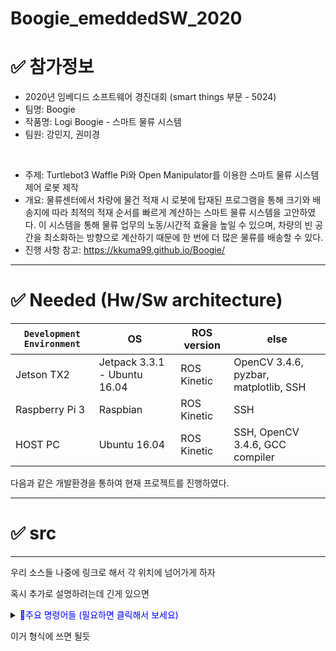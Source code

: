 # Boogie_emeddedSW_2020

# ✅ 참가정보
 - 2020년 임베디드 소프트웨어 경진대회 (smart things 부문 - 5024)
 - 팀명: Boogie
 - 작품명: Logi Boogie - 스마트 물류 시스템
 - 팀원: 강민지, 권미경
 <br>
 
 - 주제: Turtlebot3 Waffle Pi와 Open Manipulator를 이용한 스마트 물류 시스템 제어 로봇 제작
 - 개요: 물류센터에서 차량에 물건 적재 시 로봇에 탑재된 프로그램을 통해 크기와 배송지에 따라 최적의 적재 순서를 빠르게 계산하는 스마트 물류 시스템을 고안하였다. 이 시스템을 통해 물류 업무의 노동/시간적 효율을 높일 수 있으며, 차량의 빈 공간을 최소화하는 방향으로 계산하기 때문에 한 번에 더 많은 물류를 배송할 수 있다.
 - 진행 사항 참고: https://kkuma99.github.io/Boogie/
 
 ---
 # ✅ Needed (Hw/Sw architecture)
 
 | `Development Environment` | OS | ROS version | else |
 | --- | --- | --- | --- |
 | Jetson TX2 | Jetpack 3.3.1 - Ubuntu 16.04 | ROS Kinetic | OpenCV 3.4.6, pyzbar, matplotlib, SSH |
 | Raspberry Pi 3 | Raspbian | ROS Kinetic | SSH |
 | HOST PC | Ubuntu 16.04 | ROS Kinetic | SSH, OpenCV 3.4.6, GCC compiler |
 
 다음과 같은 개발환경을 통하여 현재 프로젝트를 진행하였다.
 
 ---
  # ✅ src
  
  
  
 
 
---

우리 소스들 나중에 링크로 해서 각 위치에 넘어가게 하자

혹시 추가로 설명하려는데 긴게 있으면 

<details>
<summary><span style="color:blue">📝주요 명령어들 (필요하면 클릭해서 보세요)</span></summary>

```
CUDA_VISIBLE_DEVICES=1 python3 train.py --cfg cfg/cfg쓸거 --data 데이터위치 --transfer --resume --xywh

CUDA_VISIBLE_DEVICES=1 : 회사 내 GPU 사용할 때, 0~3까지의 숫자를 사용할 수 있고 주로 숫자를 안붙이고 사용하게 되면 default가 0이기 때문에 최대한 0은 피해서 사용해주세요

학습 시킬 때: train.py를 돌리는 데 옵션이 붙어 있습니다. -h 를 치게 되면 옵션에서 뭘 써야하는지 알 수 있습니다.
```
</details>

이거 형식에 쓰면 될듯
